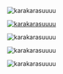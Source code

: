 <p align="left"> <img src="https://komarev.com/ghpvc/?username=karakarasuuuu&label=Profile%20views&color=0e75b6&style=flat" alt="karakarasuuuu" /> </p>

<p align="left"> <a href="https://github.com/ryo-ma/github-profile-trophy"><img src="https://github-profile-trophy.vercel.app/?username=karakarasuuuu" alt="karakarasuuuu" /></a> </p>

<p><img align="left" src="https://github-readme-stats.vercel.app/api/top-langs?username=karakarasuuuu&show_icons=true&locale=en&layout=compact" alt="karakarasuuuu" /></p>

<br>

<p><img align="center" src="https://github-readme-stats.vercel.app/api?username=karakarasuuuu&show_icons=true&locale=en" alt="karakarasuuuu" /></p>

<p><img align="center" src="https://github-readme-streak-stats.herokuapp.com/?user=karakarasuuuu&" alt="karakarasuuuu" /></p>


<!--
**karakarasuuuu/karakarasuuuu** is a ✨ _special_ ✨ repository because its `README.md` (this file) appears on your GitHub profile.

Here are some ideas to get you started:

- 🔭 I’m currently working on ...
- 🌱 I’m currently learning ...
- 👯 I’m looking to collaborate on ...
- 🤔 I’m looking for help with ...
- 💬 Ask me about ...
- 📫 How to reach me: ...
- 😄 Pronouns: ...
- ⚡ Fun fact: ...
-->
